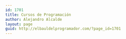 ```yaml
---
id: 1701
title: Cursos de Programación
author: Alejandro Alcalde
layout: page
guid: http://elbauldelprogramador.com/?page_id=1701
---
```

